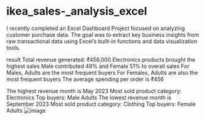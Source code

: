 # ikea_sales-_analysis_excel
I recently completed an Excel Dashboard Project focused on analyzing customer purchase data. The goal was to extract key business insights from raw transactional data using Excel’s built-in functions and data visualization tools.

result 
Total revenue generated: ₹456,000
Electronics products brought the highest sales
Male contributed 49% and Female 51% to overall sales
For Males, Adults are the most frequent buyers
For Females, Adults are also the most frequent buyers
The average spending per order is ₹456

The highest revenue month is May 2023
Most sold product category: Electronics
Top buyers: Male Adults
The lowest revenue month is September 2023
Most sold product category: Clothing
Top buyers: Female Adults
![image](https://github.com/user-attachments/assets/f07c9a48-1ab9-45f9-a678-afbfd7376757)

